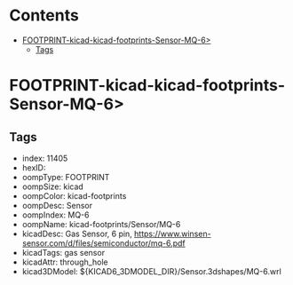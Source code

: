 



Contents
========

* [FOOTPRINT-kicad-kicad-footprints-Sensor-MQ-6>](#footprint-kicad-kicad-footprints-sensor-mq-6)
	* [Tags](#tags)

# FOOTPRINT-kicad-kicad-footprints-Sensor-MQ-6>

## Tags

- index: 11405
- hexID: 
- oompType: FOOTPRINT
- oompSize: kicad
- oompColor: kicad-footprints
- oompDesc: Sensor
- oompIndex: MQ-6
- oompName: kicad-footprints/Sensor/MQ-6
- kicadDesc: Gas Sensor, 6 pin, https://www.winsen-sensor.com/d/files/semiconductor/mq-6.pdf
- kicadTags: gas sensor
- kicadAttr: through_hole
- kicad3DModel: ${KICAD6_3DMODEL_DIR}/Sensor.3dshapes/MQ-6.wrl
